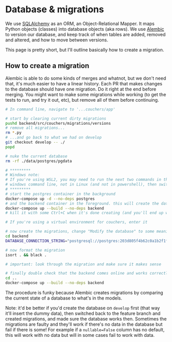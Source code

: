 # Database & migrations

We use [SQLAlchemy](https://www.sqlalchemy.org/) as an ORM, an Object-Relational Mapper. It maps Python objects (classes) into database objects (aka rows). We use [Alembic](https://alembic.sqlalchemy.org/en/latest/) to version our database, and keep track of when tables are added, removed and altered, and how to move between versions.

This page is pretty short, but I'll outline basically how to create a migration.

## How to create a migration

Alembic is able to do some kinds of merges and whatnot, but we don't need that, it's much easier to have a linear history. Each PR that makes changes to the database should have one migration. Do it right at the end before merging. You might want to make some migrations while working (to get the tests to run, and try it out, etc), but remove all of them before continuing.

```sh
# In command line, navigate to '...couchers/app'

# start by clearing current dirty migrations
pushd backend/src/couchers/migrations/versions
# remove all migrations...
rm *.py
# ...and go back to what we had on develop
git checkout develop -- ./
popd

# nuke the current database
rm -rf ./data/postgres/pgdata

# *********
# Windows note:
# If you're using WSL2, you may need to run the next two commands in the
# windows command line, not in Linux (and not in powershell), then switch back.
# *********
# start the postgres container in the background
docker-compose up -d --no-deps postgres
# and the backend container in the foreground. this will create the database to the current state using migrations from `develop`
docker-compose up --build --no-deps backend
# kill it with some Ctrl+C when it's done creating (and you'll end up with backend errors because your tables are out of date)

# If you're using a virtual environment for couchers, enter it

# now create the migrations, change "Modify the database" to some meaningful message
cd backend
DATABASE_CONNECTION_STRING="postgresql://postgres:203d805f4b62c0a1b2f1f6b82d4583dfe563ec1619b83ce22ee414e8376a25e7@localhost:6545/postgres" PYTHONPATH=src alembic revision --autogenerate -m "Modify the database"

# now format the migration
isort . && black .

# important: look through the migration and make sure it makes sense

# finally double check that the backend comes online and works correctly with the migration
cd ..
docker-compose up --build --no-deps backend
```

The procedure is funky because Alembic creates migrations by comparing the current state of a database to what's in the models.

Note: it'd be better if you'd create the database on `develop` first (that way it'll insert the dummy data), then switched back to the feature branch and created migrations, and made sure the database works then. Sometimes the migrations are faulty and they'll work if there's no data in the database but fail if there is some! For example if a `nullable=False` column has no default, this will work with no data but will in some cases fail to work with data.
